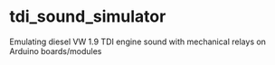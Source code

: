 # tdi_sound_simulator
Emulating diesel VW 1.9 TDI engine sound with mechanical relays on Arduino boards/modules
